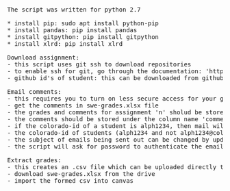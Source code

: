 <pre>
The script was written for python 2.7

* install pip: sudo apt install python-pip
* install pandas: pip install pandas
* install gitpython: pip install gitpython
* install xlrd: pip install xlrd

Download assignment:
- this script uses git ssh to download repositories
- to enable ssh for git, go through the documentation: 'https://help.github.com/en/github/authenticating-to-github/connecting-to-github-with-ssh'
- github id's of student: this can be downloaded from github classroom. login to github classroom -> go to desired classroom -> go to settings -> roster management -> download
	
Email comments:
- this requires you to turn on less secure access for your google account. it can be done as per this documentation: 'https://support.google.com/accounts/answer/6010255?hl=en/'
- get the comments in swe-grades.xlsx file
- the grades and comments for assignment 'n' sholud be stored in the 'assignment' sheet of the xlsx file. Like comments od asssignment 2 should be in 'assignment2' sheet
- the comments should be stored under the column name 'comments' (all lowercase)
- if the colorado-id of a student is alph1234, then mail will be sent to alph1234@colorado.edu
- the colorado-id of students (alph1234 and not alph1234@colorado.edu) should be stored under the column 'SIS Login ID' (match exact case)
- the subject of emails being sent out can be changed by updating the variable 'subject' in the function 'email_comments'
- the script will ask for password to authenticate the email address

Extract grades:
- this creates an .csv file which can be uploaded directly to canvas
- download swe-grades.xlsx from the drive
- import the formed csv into canvas
</pre>
